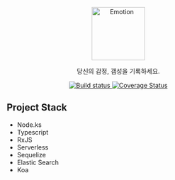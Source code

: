 
<p align="center">
  <a href="https://github.com/2motion" target="blank"><img src="https://avatars0.githubusercontent.com/u/54016194" width="120" alt="Emotion" /></a>
</p>

<p align="center">
  당신의 감정, 갬성을 기록하세요.
</p>

<p align="center">
  <a href="https://circleci.com/gh/2motion/emotion-be">
    <img src="https://circleci.com/gh/2motion/emotion-be.svg?style=svg" alt="Build status"/>
  </a>
  <a href='https://coveralls.io/github/2motion/emotion-be?branch=master'>
    <img src='https://coveralls.io/repos/github/2motion/emotion-be/badge.svg?branch=master' alt='Coverage Status' />
  </a>
</p>


## Project Stack

- Node.ks
- Typescript
- RxJS
- Serverless
- Sequelize
- Elastic Search
- Koa
